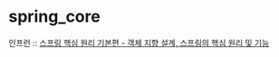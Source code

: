 # spring_core
인프런 :: <a href="https://www.inflearn.com/course/%EC%8A%A4%ED%94%84%EB%A7%81-%ED%95%B5%EC%8B%AC-%EC%9B%90%EB%A6%AC-%EA%B8%B0%EB%B3%B8%ED%8E%B8#description" rel="nofollow">스프링 핵심 원리 기본편 - 객체 지향 설계, 스프링의 핵심 원리 및 기능</a>
